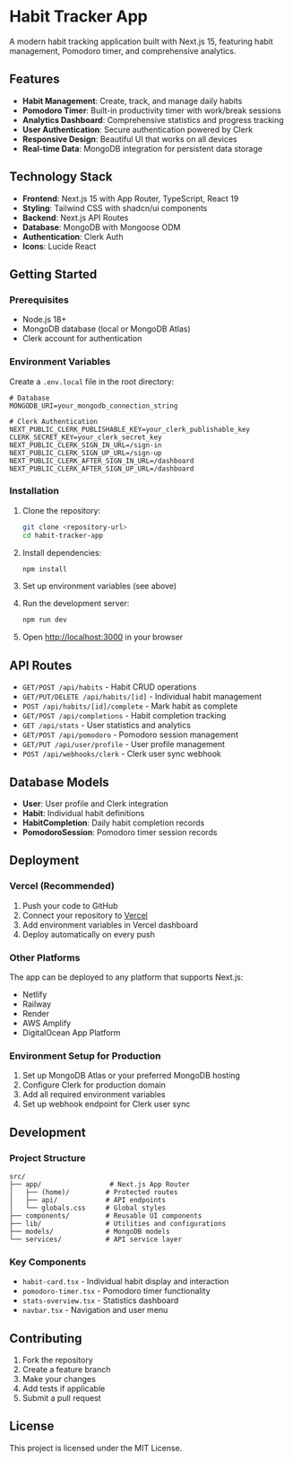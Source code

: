 # Habit Tracker App

A modern habit tracking application built with Next.js 15, featuring habit management, Pomodoro timer, and comprehensive analytics.

## Features

- **Habit Management**: Create, track, and manage daily habits
- **Pomodoro Timer**: Built-in productivity timer with work/break sessions
- **Analytics Dashboard**: Comprehensive statistics and progress tracking
- **User Authentication**: Secure authentication powered by Clerk
- **Responsive Design**: Beautiful UI that works on all devices
- **Real-time Data**: MongoDB integration for persistent data storage

## Technology Stack

- **Frontend**: Next.js 15 with App Router, TypeScript, React 19
- **Styling**: Tailwind CSS with shadcn/ui components
- **Backend**: Next.js API Routes
- **Database**: MongoDB with Mongoose ODM
- **Authentication**: Clerk Auth
- **Icons**: Lucide React

## Getting Started

### Prerequisites

- Node.js 18+ 
- MongoDB database (local or MongoDB Atlas)
- Clerk account for authentication

### Environment Variables

Create a `.env.local` file in the root directory:

```env
# Database
MONGODB_URI=your_mongodb_connection_string

# Clerk Authentication
NEXT_PUBLIC_CLERK_PUBLISHABLE_KEY=your_clerk_publishable_key
CLERK_SECRET_KEY=your_clerk_secret_key
NEXT_PUBLIC_CLERK_SIGN_IN_URL=/sign-in
NEXT_PUBLIC_CLERK_SIGN_UP_URL=/sign-up
NEXT_PUBLIC_CLERK_AFTER_SIGN_IN_URL=/dashboard
NEXT_PUBLIC_CLERK_AFTER_SIGN_UP_URL=/dashboard
```

### Installation

1. Clone the repository:
   ```bash
   git clone <repository-url>
   cd habit-tracker-app
   ```

2. Install dependencies:
   ```bash
   npm install
   ```

3. Set up environment variables (see above)

4. Run the development server:
   ```bash
   npm run dev
   ```

5. Open [http://localhost:3000](http://localhost:3000) in your browser

## API Routes

- `GET/POST /api/habits` - Habit CRUD operations
- `GET/PUT/DELETE /api/habits/[id]` - Individual habit management
- `POST /api/habits/[id]/complete` - Mark habit as complete
- `GET/POST /api/completions` - Habit completion tracking
- `GET /api/stats` - User statistics and analytics
- `GET/POST /api/pomodoro` - Pomodoro session management
- `GET/PUT /api/user/profile` - User profile management
- `POST /api/webhooks/clerk` - Clerk user sync webhook

## Database Models

- **User**: User profile and Clerk integration
- **Habit**: Individual habit definitions
- **HabitCompletion**: Daily habit completion records
- **PomodoroSession**: Pomodoro timer session records

## Deployment

### Vercel (Recommended)

1. Push your code to GitHub
2. Connect your repository to [Vercel](https://vercel.com)
3. Add environment variables in Vercel dashboard
4. Deploy automatically on every push

### Other Platforms

The app can be deployed to any platform that supports Next.js:

- Netlify
- Railway
- Render
- AWS Amplify
- DigitalOcean App Platform

### Environment Setup for Production

1. Set up MongoDB Atlas or your preferred MongoDB hosting
2. Configure Clerk for production domain
3. Add all required environment variables
4. Set up webhook endpoint for Clerk user sync

## Development

### Project Structure

```
src/
├── app/                 # Next.js App Router
│   ├── (home)/         # Protected routes
│   ├── api/            # API endpoints
│   └── globals.css     # Global styles
├── components/         # Reusable UI components
├── lib/                # Utilities and configurations
├── models/             # MongoDB models
└── services/           # API service layer
```

### Key Components

- `habit-card.tsx` - Individual habit display and interaction
- `pomodoro-timer.tsx` - Pomodoro timer functionality
- `stats-overview.tsx` - Statistics dashboard
- `navbar.tsx` - Navigation and user menu

## Contributing

1. Fork the repository
2. Create a feature branch
3. Make your changes
4. Add tests if applicable
5. Submit a pull request

## License

This project is licensed under the MIT License.
